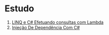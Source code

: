 # Estudo

1. [LINQ e C# Efetuando consultas com Lambda](https://github.com/abnersolivera/estudo/tree/main/CSharp/LINQEfetuandoConsultasComLambda)
2. [Injeção De Dependência Com C#](https://github.com/abnersolivera/estudo/tree/main/CSharp/Inje%C3%A7%C3%A3oDeDepend%C3%AAnciaComCSharp)
